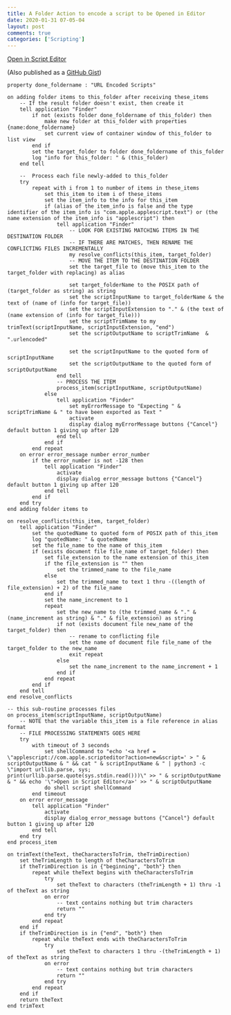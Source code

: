 ```yaml
---
title: A Folder Action to encode a script to be Opened in Editor
date: 2020-01-31 07-05-04
layout: post
comments: true
categories: ['Scripting']
---
```


<a href = "applescript://com.apple.scripteditor?action=new&script=
property%20done_foldername%20%3A%20%22URL%20Encoded%20Scripts%22%0A%0Aon%20adding%20folder%20items%20to%20this_folder%20after%20receiving%20these_items%0A%09--%20If%20the%20result%20folder%20doesn%27t%20exist%2C%20then%20create%20it%0A%09tell%20application%20%22Finder%22%0A%09%09if%20not%20%28exists%20folder%20done_foldername%20of%20this_folder%29%20then%0A%09%09%09make%20new%20folder%20at%20this_folder%20with%20properties%20%7Bname%3Adone_foldername%7D%0A%09%09%09set%20current%20view%20of%20container%20window%20of%20this_folder%20to%20list%20view%0A%09%09end%20if%0A%09%09set%20the%20target_folder%20to%20folder%20done_foldername%20of%20this_folder%0A%09%09log%20%22info%20for%20this_folder%3A%20%22%20%26%20%28this_folder%29%0A%09end%20tell%0A%09%0A%09--%20%20Process%20each%20file%20newly-added%20to%20this_folder%0A%09try%0A%09%09repeat%20with%20i%20from%201%20to%20number%20of%20items%20in%20these_items%0A%09%09%09set%20this_item%20to%20item%20i%20of%20these_items%0A%09%09%09set%20the%20item_info%20to%20the%20info%20for%20this_item%0A%09%09%09if%20%28alias%20of%20the%20item_info%20is%20false%20and%20the%20type%20identifier%20of%20the%20item_info%20is%20%22com.apple.applescript.text%22%29%20or%20%28the%20name%20extension%20of%20the%20item_info%20is%20%22applescript%22%29%20then%0A%09%09%09%09tell%20application%20%22Finder%22%0A%09%09%09%09%09--%20LOOK%20FOR%20EXISTING%20MATCHING%20ITEMS%20IN%20THE%20DESTINATION%20FOLDER%0A%09%09%09%09%09--%20IF%20THERE%20ARE%20MATCHES%2C%20THEN%20RENAME%20THE%20CONFLICTING%20FILES%20INCREMENTALLY%0A%09%09%09%09%09my%20resolve_conflicts%28this_item%2C%20target_folder%29%0A%09%09%09%09%09--%20MOVE%20THE%20ITEM%20TO%20THE%20DESTINATION%20FOLDER%0A%09%09%09%09%09set%20the%20target_file%20to%20%28move%20this_item%20to%20the%20target_folder%20with%20replacing%29%20as%20alias%0A%09%09%09%09%09%0A%09%09%09%09%09set%20target_folderName%20to%20the%20POSIX%20path%20of%20%28target_folder%20as%20string%29%20as%20string%0A%09%09%09%09%09set%20the%20scriptInputName%20to%20target_folderName%20%26%20the%20text%20of%20%28name%20of%20%28info%20for%20target_file%29%29%0A%09%09%09%09%09set%20the%20scriptInputExtension%20to%20%22.%22%20%26%20%28the%20text%20of%20%28name%20extension%20of%20%28info%20for%20target_file%29%29%29%0A%09%09%09%09%09set%20the%20scriptTrimName%20to%20my%20trimText%28scriptInputName%2C%20scriptInputExtension%2C%20%22end%22%29%0A%09%09%09%09%09set%20the%20scriptOutputName%20to%20scriptTrimName%20%20%26%20%22.urlencoded%22%0A%09%09%09%09%09%0A%09%09%09%09%09set%20the%20scriptInputName%20to%20the%20quoted%20form%20of%20scriptInputName%0A%09%09%09%09%09set%20the%20scriptOutputName%20to%20the%20quoted%20form%20of%20scriptOutputName%0A%09%09%09%09end%20tell%0A%09%09%09%09--%20PROCESS%20THE%20ITEM%0A%09%09%09%09process_item%28scriptInputName%2C%20scriptOutputName%29%0A%09%09%09else%0A%09%09%09%09tell%20application%20%22Finder%22%0A%09%09%09%09%09set%20myErrorMessage%20to%20%22Expecting%20%22%20%26%20scriptTrimName%20%26%20%22%20to%20have%20been%20exported%20as%20Text%20%22%0A%09%09%09%09%09activate%0A%09%09%09%09%09display%20dialog%20myErrorMessage%20buttons%20%7B%22Cancel%22%7D%20default%20button%201%20giving%20up%20after%20120%0A%09%09%09end%20tell%0A%09%09%09end%20if%0A%09%09end%20repeat%0A%09on%20error%20error_message%20number%20error_number%0A%09%09if%20the%20error_number%20is%20not%20-128%20then%0A%09%09%09tell%20application%20%22Finder%22%0A%09%09%09%09activate%0A%09%09%09%09display%20dialog%20error_message%20buttons%20%7B%22Cancel%22%7D%20default%20button%201%20giving%20up%20after%20120%0A%09%09%09end%20tell%0A%09%09end%20if%0A%09end%20try%0Aend%20adding%20folder%20items%20to%0A%0Aon%20resolve_conflicts%28this_item%2C%20target_folder%29%0A%09tell%20application%20%22Finder%22%0A%09%09set%20the%20quotedName%20to%20quoted%20form%20of%20POSIX%20path%20of%20this_item%0A%09%09log%20%22quotedName%3A%20%22%20%26%20quotedName%0A%09%09set%20the%20file_name%20to%20the%20name%20of%20this_item%0A%09%09if%20%28exists%20document%20file%20file_name%20of%20target_folder%29%20then%0A%09%09%09set%20file_extension%20to%20the%20name%20extension%20of%20this_item%0A%09%09%09if%20the%20file_extension%20is%20%22%22%20then%0A%09%09%09%09set%20the%20trimmed_name%20to%20the%20file_name%0A%09%09%09else%0A%09%09%09%09set%20the%20trimmed_name%20to%20text%201%20thru%20-%28%28length%20of%20file_extension%29%20%2B%202%29%20of%20the%20file_name%0A%09%09%09end%20if%0A%09%09%09set%20the%20name_increment%20to%201%0A%09%09%09repeat%0A%09%09%09%09set%20the%20new_name%20to%20%28the%20trimmed_name%20%26%20%22.%22%20%26%20%28name_increment%20as%20string%29%20%26%20%22.%22%20%26%20file_extension%29%20as%20string%0A%09%09%09%09if%20not%20%28exists%20document%20file%20new_name%20of%20the%20target_folder%29%20then%0A%09%09%09%09%09--%20rename%20to%20conflicting%20file%0A%09%09%09%09%09set%20the%20name%20of%20document%20file%20file_name%20of%20the%20target_folder%20to%20the%20new_name%0A%09%09%09%09%09exit%20repeat%0A%09%09%09%09else%0A%09%09%09%09%09set%20the%20name_increment%20to%20the%20name_increment%20%2B%201%0A%09%09%09%09end%20if%0A%09%09%09end%20repeat%0A%09%09end%20if%0A%09end%20tell%0Aend%20resolve_conflicts%0A%0A--%20this%20sub-routine%20processes%20files%20%0Aon%20process_item%28scriptInputName%2C%20scriptOutputName%29%0A%09--%20NOTE%20that%20the%20variable%20this_item%20is%20a%20file%20reference%20in%20alias%20format%20%0A%09--%20FILE%20PROCESSING%20STATEMENTS%20GOES%20HERE%20%0A%09try%0A%09%09with%20timeout%20of%203%20seconds%0A%09%09%09set%20shellCommand%20to%20%22echo%20%27%3Ca%20href%20%3D%20%5C%22applescript%3A//com.apple.scripteditor%3Faction%3Dnew%26script%3D%27%20%3E%20%22%20%26%20scriptOutputName%20%26%20%22%20%26%26%20cat%20%22%20%26%20scriptInputName%20%26%20%22%20%7C%20python3%20-c%20%5C%22import%20urllib.parse%2C%20sys%3B%20print%28urllib.parse.quote%28sys.stdin.read%28%29%29%29%5C%22%20%3E%3E%20%22%20%26%20scriptOutputName%20%26%20%22%20%26%26%20echo%20%27%5C%22%3EOpen%20in%20Script%20Editor%3C/a%3E%27%20%3E%3E%20%22%20%26%20scriptOutputName%0A%09%09%09do%20shell%20script%20shellCommand%0A%09%09end%20timeout%0A%09on%20error%20error_message%0A%09%09tell%20application%20%22Finder%22%0A%09%09%09activate%0A%09%09%09display%20dialog%20error_message%20buttons%20%7B%22Cancel%22%7D%20default%20button%201%20giving%20up%20after%20120%0A%09%09end%20tell%0A%09end%20try%0Aend%20process_item%0A%0Aon%20trimText%28theText%2C%20theCharactersToTrim%2C%20theTrimDirection%29%0A%09set%20theTrimLength%20to%20length%20of%20theCharactersToTrim%0A%09if%20theTrimDirection%20is%20in%20%7B%22beginning%22%2C%20%22both%22%7D%20then%0A%09%09repeat%20while%20theText%20begins%20with%20theCharactersToTrim%0A%09%09%09try%0A%09%09%09%09set%20theText%20to%20characters%20%28theTrimLength%20%2B%201%29%20thru%20-1%20of%20theText%20as%20string%0A%09%09%09on%20error%0A%09%09%09%09--%20text%20contains%20nothing%20but%20trim%20characters%0A%09%09%09%09return%20%22%22%0A%09%09%09end%20try%0A%09%09end%20repeat%0A%09end%20if%0A%09if%20theTrimDirection%20is%20in%20%7B%22end%22%2C%20%22both%22%7D%20then%0A%09%09repeat%20while%20theText%20ends%20with%20theCharactersToTrim%0A%09%09%09try%0A%09%09%09%09set%20theText%20to%20characters%201%20thru%20-%28theTrimLength%20%2B%201%29%20of%20theText%20as%20string%0A%09%09%09on%20error%0A%09%09%09%09--%20text%20contains%20nothing%20but%20trim%20characters%0A%09%09%09%09return%20%22%22%0A%09%09%09end%20try%0A%09%09end%20repeat%0A%09end%20if%0A%09return%20theText%0Aend%20trimText
">Open in Script Editor</a>

(Also published as a [GitHub Gist](https://gist.github.com/iainhouston/0fcf1db99544bef5ce77853c9c47af08))

```applescript
property done_foldername : "URL Encoded Scripts"

on adding folder items to this_folder after receiving these_items
	-- If the result folder doesn't exist, then create it
	tell application "Finder"
		if not (exists folder done_foldername of this_folder) then
			make new folder at this_folder with properties {name:done_foldername}
			set current view of container window of this_folder to list view
		end if
		set the target_folder to folder done_foldername of this_folder
		log "info for this_folder: " & (this_folder)
	end tell
	
	--  Process each file newly-added to this_folder
	try
		repeat with i from 1 to number of items in these_items
			set this_item to item i of these_items
			set the item_info to the info for this_item
			if (alias of the item_info is false and the type identifier of the item_info is "com.apple.applescript.text") or (the name extension of the item_info is "applescript") then
				tell application "Finder"
					-- LOOK FOR EXISTING MATCHING ITEMS IN THE DESTINATION FOLDER
					-- IF THERE ARE MATCHES, THEN RENAME THE CONFLICTING FILES INCREMENTALLY
					my resolve_conflicts(this_item, target_folder)
					-- MOVE THE ITEM TO THE DESTINATION FOLDER
					set the target_file to (move this_item to the target_folder with replacing) as alias
					
					set target_folderName to the POSIX path of (target_folder as string) as string
					set the scriptInputName to target_folderName & the text of (name of (info for target_file))
					set the scriptInputExtension to "." & (the text of (name extension of (info for target_file)))
					set the scriptTrimName to my trimText(scriptInputName, scriptInputExtension, "end")
					set the scriptOutputName to scriptTrimName  & ".urlencoded"
					
					set the scriptInputName to the quoted form of scriptInputName
					set the scriptOutputName to the quoted form of scriptOutputName
				end tell
				-- PROCESS THE ITEM
				process_item(scriptInputName, scriptOutputName)
			else
				tell application "Finder"
					set myErrorMessage to "Expecting " & scriptTrimName & " to have been exported as Text "
					activate
					display dialog myErrorMessage buttons {"Cancel"} default button 1 giving up after 120
				end tell
			end if
		end repeat
	on error error_message number error_number
		if the error_number is not -128 then
			tell application "Finder"
				activate
				display dialog error_message buttons {"Cancel"} default button 1 giving up after 120
			end tell
		end if
	end try
end adding folder items to

on resolve_conflicts(this_item, target_folder)
	tell application "Finder"
		set the quotedName to quoted form of POSIX path of this_item
		log "quotedName: " & quotedName
		set the file_name to the name of this_item
		if (exists document file file_name of target_folder) then
			set file_extension to the name extension of this_item
			if the file_extension is "" then
				set the trimmed_name to the file_name
			else
				set the trimmed_name to text 1 thru -((length of file_extension) + 2) of the file_name
			end if
			set the name_increment to 1
			repeat
				set the new_name to (the trimmed_name & "." & (name_increment as string) & "." & file_extension) as string
				if not (exists document file new_name of the target_folder) then
					-- rename to conflicting file
					set the name of document file file_name of the target_folder to the new_name
					exit repeat
				else
					set the name_increment to the name_increment + 1
				end if
			end repeat
		end if
	end tell
end resolve_conflicts

-- this sub-routine processes files 
on process_item(scriptInputName, scriptOutputName)
	-- NOTE that the variable this_item is a file reference in alias format 
	-- FILE PROCESSING STATEMENTS GOES HERE 
	try
		with timeout of 3 seconds
			set shellCommand to "echo '<a href = \"applescript://com.apple.scripteditor?action=new&script=' > " & scriptOutputName & " && cat " & scriptInputName & " | python3 -c \"import urllib.parse, sys; print(urllib.parse.quote(sys.stdin.read()))\" >> " & scriptOutputName & " && echo '\">Open in Script Editor</a>' >> " & scriptOutputName
			do shell script shellCommand
		end timeout
	on error error_message
		tell application "Finder"
			activate
			display dialog error_message buttons {"Cancel"} default button 1 giving up after 120
		end tell
	end try
end process_item

on trimText(theText, theCharactersToTrim, theTrimDirection)
	set theTrimLength to length of theCharactersToTrim
	if theTrimDirection is in {"beginning", "both"} then
		repeat while theText begins with theCharactersToTrim
			try
				set theText to characters (theTrimLength + 1) thru -1 of theText as string
			on error
				-- text contains nothing but trim characters
				return ""
			end try
		end repeat
	end if
	if theTrimDirection is in {"end", "both"} then
		repeat while theText ends with theCharactersToTrim
			try
				set theText to characters 1 thru -(theTrimLength + 1) of theText as string
			on error
				-- text contains nothing but trim characters
				return ""
			end try
		end repeat
	end if
	return theText
end trimText
```